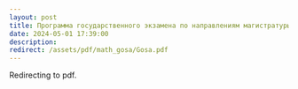 ```yaml
---
layout: post
title: Программа государственного экзамена по направлениям магистратуры
date: 2024-05-01 17:39:00
description: 
redirect: /assets/pdf/math_gosa/Gosa.pdf
---
```


Redirecting to pdf.
